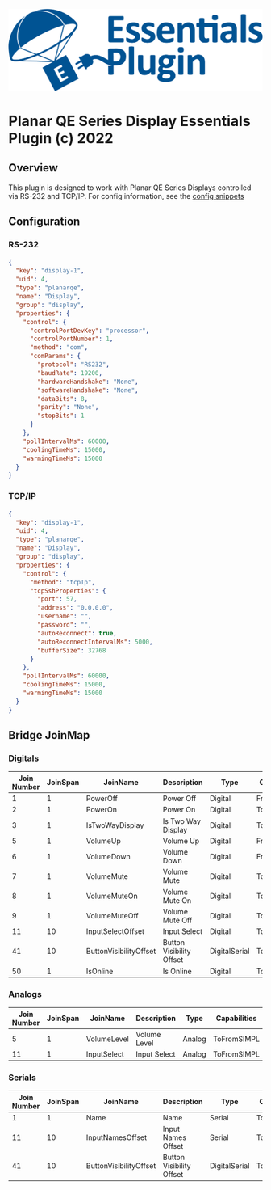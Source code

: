 ![PepperDash Essentials Plugin Logo](/images/essentials-plugin-blue.png)

# Planar QE Series Display Essentials Plugin (c) 2022

## Overview

This plugin is designed to work with Planar QE Series Displays controlled via RS-232 and  TCP/IP. For config information, see the [config snippets](##Configuration)

## Configuration

### RS-232

```json
{
  "key": "display-1",
  "uid": 4,
  "type": "planarqe",
  "name": "Display",
  "group": "display",
  "properties": {
    "control": {
      "controlPortDevKey": "processor",
      "controlPortNumber": 1,
      "method": "com",
      "comParams": {
        "protocol": "RS232",
        "baudRate": 19200,
        "hardwareHandshake": "None",
        "softwareHandshake": "None",
        "dataBits": 8,
        "parity": "None",
        "stopBits": 1
      }
    },
    "pollIntervalMs": 60000,
    "coolingTimeMs": 15000,
    "warmingTimeMs": 15000
  }
}
```

### TCP/IP

```json
{
  "key": "display-1",
  "uid": 4,
  "type": "planarqe",
  "name": "Display",
  "group": "display",
  "properties": {
    "control": {
      "method": "tcpIp",
      "tcpSshProperties": {
        "port": 57,
        "address": "0.0.0.0",
        "username": "",
        "password": "",
        "autoReconnect": true,
        "autoReconnectIntervalMs": 5000,
        "bufferSize": 32768
      }
    },
    "pollIntervalMs": 60000,
    "coolingTimeMs": 15000,
    "warmingTimeMs": 15000
  }
}
```

## Bridge JoinMap

### Digitals

| Join Number | JoinSpan | JoinName               | Description              | Type          | Capabilities |
| ----------- | -------- | ---------------------- | ------------------------ | ------------- | ------------ |
| 1           | 1        | PowerOff               | Power Off                | Digital       | FromSIMPL    |
| 2           | 1        | PowerOn                | Power On                 | Digital       | ToFromSIMPL  |
| 3           | 1        | IsTwoWayDisplay        | Is Two Way Display       | Digital       | ToSIMPL      |
| 5           | 1        | VolumeUp               | Volume Up                | Digital       | FromSIMPL    |
| 6           | 1        | VolumeDown             | Volume Down              | Digital       | FromSIMPL    |
| 7           | 1        | VolumeMute             | Volume Mute              | Digital       | ToFromSIMPL  |
| 8           | 1        | VolumeMuteOn           | Volume Mute On           | Digital       | ToFromSIMPL  |
| 9           | 1        | VolumeMuteOff          | Volume Mute Off          | Digital       | ToFromSIMPL  |
| 11          | 10       | InputSelectOffset      | Input Select             | Digital       | ToFromSIMPL  |
| 41          | 10       | ButtonVisibilityOffset | Button Visibility Offset | DigitalSerial | ToFromSIMPL  |
| 50          | 1        | IsOnline               | Is Online                | Digital       | ToSIMPL      |

### Analogs

| Join Number | JoinSpan | JoinName    | Description  | Type   | Capabilities |
| ----------- | -------- | ----------- | ------------ | ------ | ------------ |
| 5           | 1        | VolumeLevel | Volume Level | Analog | ToFromSIMPL  |
| 11          | 1        | InputSelect | Input Select | Analog | ToFromSIMPL  |

### Serials

| Join Number | JoinSpan | JoinName               | Description              | Type          | Capabilities |
| ----------- | -------- | ---------------------- | ------------------------ | ------------- | ------------ |
| 1           | 1        | Name                   | Name                     | Serial        | ToSIMPL      |
| 11          | 10       | InputNamesOffset       | Input Names Offset       | Serial        | ToSIMPL      |
| 41          | 10       | ButtonVisibilityOffset | Button Visibility Offset | DigitalSerial | ToFromSIMPL  |